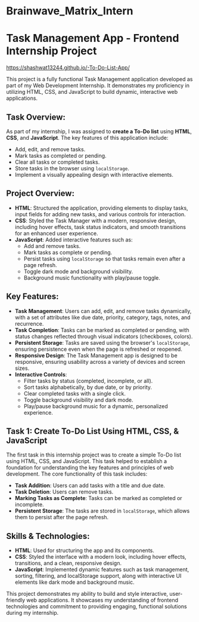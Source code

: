 # Brainwave_Matrix_Intern

# Task Management App - Frontend Internship Project
https://shashwat13244.github.io/-To-Do-List-App/

This project is a fully functional Task Management application developed as part of my Web Development Internship. It demonstrates my proficiency in utilizing HTML, CSS, and JavaScript to build dynamic, interactive web applications.

## Task Overview:
As part of my internship, I was assigned to **create a To-Do list** using **HTML**, **CSS**, and **JavaScript**. The key features of this application include:
- Add, edit, and remove tasks.
- Mark tasks as completed or pending.
- Clear all tasks or completed tasks.
- Store tasks in the browser using `localStorage`.
- Implement a visually appealing design with interactive elements.

## Project Overview:
- **HTML**: Structured the application, providing elements to display tasks, input fields for adding new tasks, and various controls for interaction.
- **CSS**: Styled the Task Manager with a modern, responsive design, including hover effects, task status indicators, and smooth transitions for an enhanced user experience.
- **JavaScript**: Added interactive features such as:
  - Add and remove tasks.
  - Mark tasks as complete or pending.
  - Persist tasks using `localStorage` so that tasks remain even after a page refresh.
  - Toggle dark mode and background visibility.
  - Background music functionality with play/pause toggle.

## Key Features:
- **Task Management**: Users can add, edit, and remove tasks dynamically, with a set of attributes like due date, priority, category, tags, notes, and recurrence.
- **Task Completion**: Tasks can be marked as completed or pending, with status changes reflected through visual indicators (checkboxes, colors).
- **Persistent Storage**: Tasks are saved using the browser's `localStorage`, ensuring persistence even when the page is refreshed or reopened.
- **Responsive Design**: The Task Management app is designed to be responsive, ensuring usability across a variety of devices and screen sizes.
- **Interactive Controls**:
  - Filter tasks by status (completed, incomplete, or all).
  - Sort tasks alphabetically, by due date, or by priority.
  - Clear completed tasks with a single click.
  - Toggle background visibility and dark mode.
  - Play/pause background music for a dynamic, personalized experience.

## Task 1: Create To-Do List Using HTML, CSS, & JavaScript
The first task in this internship project was to create a simple To-Do list using HTML, CSS, and JavaScript. This task helped to establish a foundation for understanding the key features and principles of web development. The core functionality of this task includes:
- **Task Addition**: Users can add tasks with a title and due date.
- **Task Deletion**: Users can remove tasks.
- **Marking Tasks as Complete**: Tasks can be marked as completed or incomplete.
- **Persistent Storage**: The tasks are stored in `localStorage`, which allows them to persist after the page refresh.

## Skills & Technologies:
- **HTML**: Used for structuring the app and its components.
- **CSS**: Styled the interface with a modern look, including hover effects, transitions, and a clean, responsive design.
- **JavaScript**: Implemented dynamic features such as task management, sorting, filtering, and localStorage support, along with interactive UI elements like dark mode and background music.

This project demonstrates my ability to build and style interactive, user-friendly web applications. It showcases my understanding of frontend technologies and commitment to providing engaging, functional solutions during my internship.
